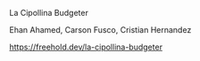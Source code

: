 La Cipollina Budgeter

Ehan Ahamed, Carson Fusco, Cristian Hernandez

https://freehold.dev/la-cipollina-budgeter

